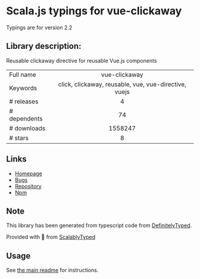 
# Scala.js typings for vue-clickaway

Typings are for version 2.2

## Library description:
Reusable clickaway directive for reusable Vue.js components

|                    |                 |
| ------------------ | :-------------: |
| Full name          | vue-clickaway |
| Keywords           | click, clickaway, reusable, vue, vue-directive, vuejs |
| # releases         | 4 |
| # dependents       | 74 |
| # downloads        | 1558247 |
| # stars            | 8 |

## Links
- [Homepage](https://github.com/simplesmiler/vue-clickaway)
- [Bugs](https://github.com/simplesmiler/vue-clickaway/issues)
- [Repository](https://github.com/simplesmiler/vue-clickaway)
- [Npm](https://www.npmjs.com/package/vue-clickaway)
    


## Note
This library has been generated from typescript code from [DefinitelyTyped](https://definitelytyped.org).

Provided with :purple_heart: from [ScalablyTyped](https://github.com/oyvindberg/ScalablyTyped)

## Usage
See [the main readme](../../readme.md) for instructions.


